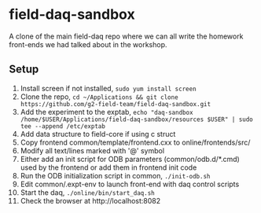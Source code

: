 # field-daq-sandbox

A clone of the main field-daq repo where we can all write the homework front-ends we had talked about in the workshop.  

## Setup
1. Install screen if not installed, `sudo yum install screen`
2. Clone the repo, `cd ~/Applications && git clone https://github.com/g2-field-team/field-daq-sandbox.git`
3. Add the experiment to the exptab, `echo "daq-sandbox /home/$USER/Applications/field-daq-sandbox/resources $USER" | sudo tee --append /etc/exptab`
4. Add data structure to field-core if using c struct
5. Copy frontend common/template/frontend.cxx to online/frontends/src/
6. Modify all text/lines marked with '@' symbol
7. Either add an init script for ODB parameters (common/odb.d/*.cmd) used by the frontend or add them in frontend init code
5. Run the ODB initialization script in common, `./init-odb.sh`
6. Edit common/.expt-env to launch front-end with daq control scripts
7. Start the daq, `./online/bin/start_daq.sh`
8. Check the browser at http://localhost:8082
